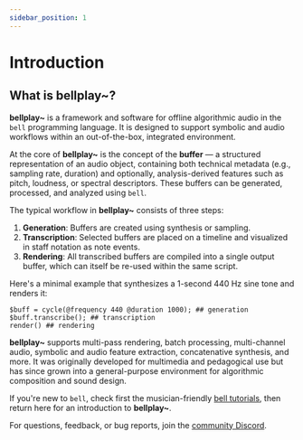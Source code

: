 ```yaml
---
sidebar_position: 1
---
```


# Introduction

## What is **bellplay~**?

**bellplay~** is a framework and software for offline algorithmic audio in the `bell` programming language. It is designed to support symbolic and audio workflows within an out-of-the-box, integrated environment.

At the core of **bellplay~** is the concept of the **buffer** — a structured representation of an audio object, containing both technical metadata (e.g., sampling rate, duration) and optionally, analysis-derived features such as pitch, loudness, or spectral descriptors. These buffers can be generated, processed, and analyzed using `bell`.

The typical workflow in **bellplay~** consists of three steps:

1. **Generation**: Buffers are created using synthesis or sampling.
2. **Transcription**: Selected buffers are placed on a timeline and visualized in staff notation as note events.
3. **Rendering**: All transcribed buffers are compiled into a single output buffer, which can itself be re-used within the same script.

Here's a minimal example that synthesizes a 1-second 440 Hz sine tone and renders it:

```bell
$buff = cycle(@frequency 440 @duration 1000); ## generation
$buff.transcribe(); ## transcription
render() ## rendering
```

**bellplay~** supports multi-pass rendering, batch processing, multi-channel audio, symbolic and audio feature extraction, concatenative synthesis, and more. It was originally developed for multimedia and pedagogical use but has since grown into a general-purpose environment for algorithmic composition and sound design.

If you're new to `bell`, check first the musician-friendly [bell tutorials](https://felipetovarhenao.github.io/bell-tutorials), then return here for an introduction to **bellplay~**.

For questions, feedback, or bug reports, join the [community Discord](https://discord.gg/RKZxTwWvxd).

